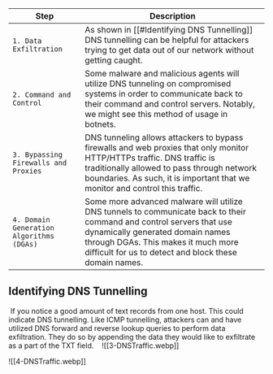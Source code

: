 | **Step**                                 | **Description**                                                                                                                                                                                                                                         |
| ---------------------------------------- | ------------------------------------------------------------------------------------------------------------------------------------------------------------------------------------------------------------------------------------------------------- |
| `1. Data Exfiltration`                   | As shown in [[#Identifying DNS Tunnelling]] DNS tunnelling can be helpful for attackers trying to get data out of our network without getting caught.                                                                                                   |
| `2. Command and Control`                 | Some malware and malicious agents will utilize DNS tunneling on compromised systems in order to communicate back to their command and control servers. Notably, we might see this method of usage in botnets.                                           |
| `3. Bypassing Firewalls and Proxies`     | DNS tunneling allows attackers to bypass firewalls and web proxies that only monitor HTTP/HTTPs traffic. DNS traffic is traditionally allowed to pass through network boundaries. As such, it is important that we monitor and control this traffic.    |
| `4. Domain Generation Algorithms (DGAs)` | Some more advanced malware will utilize DNS tunnels to communicate back to their command and control servers that use dynamically generated domain names through DGAs. This makes it much more difficult for us to detect and block these domain names. |

## Identifying DNS Tunnelling

 If you notice a good amount of text records from one host. This could indicate DNS tunnelling. Like ICMP tunnelling, attackers can and have utilized DNS forward and reverse lookup queries to perform data exfiltration. They do so by appending the data they would like to exfiltrate as a part of the TXT field.
 
 ![[3-DNSTraffic.webp]]

![[4-DNSTraffic.webp]]

